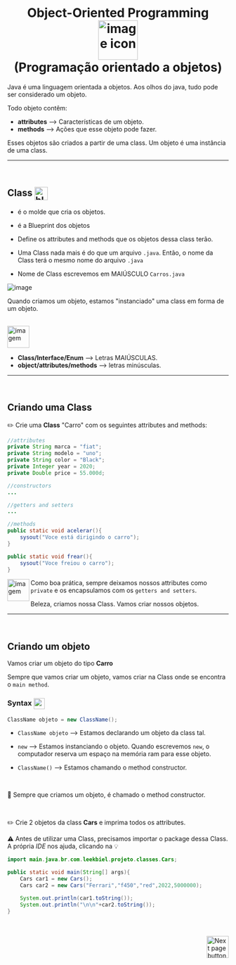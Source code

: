 <h1 align="center">
    Object-Oriented Programming 
    <img src="https://cdn-icons-png.flaticon.com/512/4248/4248159.png" alt="image icon" width="90px" align="center"> <br>
    (Programação orientado a objetos)
</h1>

Java é uma linguagem orientada a objetos. Aos olhos do java, tudo pode ser considerado um objeto.

Todo objeto contêm:
- **attributes** --> Características de um objeto.
- **methods** --> Ações que esse objeto pode fazer.

Esses objetos são criados a partir de uma class. Um objeto é uma instância de uma class.

<hr>
<br>

## Class <img  src="https://cdn-icons-png.flaticon.com/512/7627/7627943.png" alt="blueprint icon" width="30px" align="center">
- é o molde que cria os objetos.
  
- é a Blueprint dos objetos
  
- Define os attributes and methods que os objetos dessa class terão.

- Uma Class nada mais é do que um arquivo `.java`. Então, o nome da Class terá o mesmo nome do arquivo `.java`

- Nome de Class escrevemos em MAIÚSCULO `Carros.java`

![image](https://qph.cf2.quoracdn.net/main-qimg-c55aa8a9aaecb3c0d472d9bb769af176-lq)

Quando criamos um objeto, estamos "instanciado" uma class em forma de um objeto.

<br>

<img src="https://cdn-icons-png.flaticon.com/512/2810/2810051.png" alt="imagem" width="50px" align="center">

- **Class/Interface/Enum** --> Letras MAIÚSCULAS.
- **object/attributes/methods** --> letras minúsculas.


<hr>
<br>


## Criando uma Class
✏️ Crie uma **Class** "Carro" com os seguintes attributes and methods:

```java
//attributes
private String marca = "fiat";
private String modelo = "uno";
private String color = "Black";
private Integer year = 2020;
private Double price = 55.000d;

//constructors
...

//getters and setters
...

//methods
public static void acelerar(){
    sysout("Voce está dirigindo o carro");
}

public static void frear(){
    sysout("Voce freiou o carro");
}
```

<img src="https://cdn-icons-png.flaticon.com/512/2810/2810051.png" alt="imagem" width="50px" align="left">

Como boa prática, sempre deixamos nossos attributes como `private` e os encapsulamos com os `getters and setters`.


Beleza, criamos nossa Class. Vamos criar nossos objetos.

<hr>
<br>

## Criando um objeto
Vamos criar um objeto do tipo **Carro**

Sempre que vamos criar um objeto, vamos criar na Class onde se encontra o `main method`.

### Syntax <img src="https://cdn-icons-png.flaticon.com/512/1442/1442581.png" alt="curly braces icon" width="25px" align="center">

```java
ClassName objeto = new ClassName();
```

- `ClassName objeto` --> Estamos declarando um objeto da class tal.

- `new` --> Estamos instanciando o objeto. Quando escrevemos `new`, o computador reserva um espaço na memória ram para esse objeto.

- `ClassName()` --> Estamos chamando o method constructor.

<br>

📖 Sempre que criamos um objeto, é chamado o method constructor.


<br>

✏️ Crie 2 objetos da class **Cars** e imprima todos os attributes.


⚠️ Antes de utilizar uma Class, precisamos importar o package dessa Class. A própria *IDE* nos ajuda, clicando na 💡

```java
import main.java.br.com.leekbiel.projeto.classes.Cars;
```

```java
public static void main(String[] args){
    Cars car1 = new Cars();
    Cars car2 = new Cars("Ferrari","f450","red",2022,5000000);

    System.out.println(car1.toString());
    System.out.println("\n\n"+car2.toString());
}  
```

<br>
<br>

<!-- Next Page Button -->
<a href="https://github.com/lGabrielDev/02.java/blob/main/Estudo/12.packages/index.md">
    <img src="https://cdn-icons-png.flaticon.com/512/8175/8175884.png" alt="Next page button" width="50px" align="right">
</a>